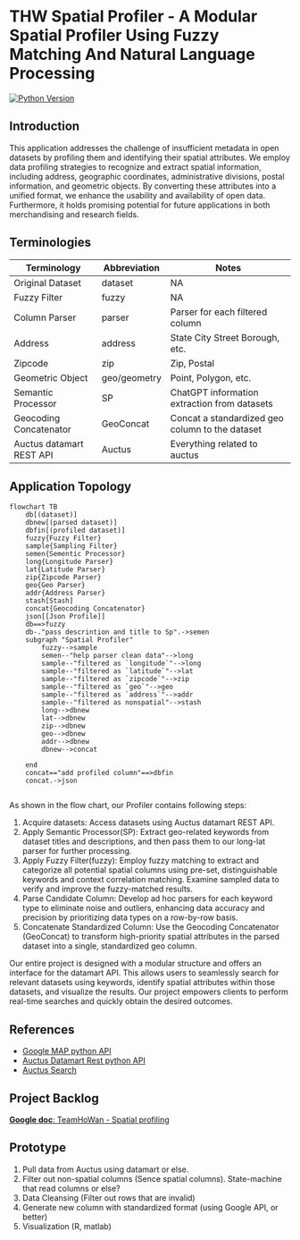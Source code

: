 # THW Spatial Profiler - A Modular Spatial Profiler Using Fuzzy Matching And Natural Language Processing
[![Python Version](https://img.shields.io/badge/python-3.7-brightgreen.svg)](https://python.org)

## Introduction

This application addresses the challenge of insufficient metadata in open datasets by profiling them and identifying their spatial attributes. We employ data profiling strategies to recognize and extract spatial information, including address, geographic coordinates, administrative divisions, postal information, and geometric objects. By converting these attributes into a unified format, we enhance the usability and availability of open data. Furthermore, it holds promising potential for future applications in both merchandising and research fields.



## Terminologies
  
Terminology | Abbreviation | Notes
-- | -- | --
Original Dataset | dataset | NA
Fuzzy Filter | fuzzy | NA
Column Parser | parser | Parser for each filtered column
Address | address | State City Street Borough, etc.
Zipcode | zip | Zip, Postal
Geometric Object | geo/geometry | Point, Polygon, etc.
Semantic Processor | SP | ChatGPT information extraction from datasets
Geocoding Concatenator | GeoConcat | Concat a standardized geo column to the dataset
Auctus datamart REST API | Auctus | Everything related to auctus


## Application Topology
  
```mermaid
flowchart TB
	db[(dataset)]
	dbnew[(parsed dataset)]
	dbfin[(profiled dataset)]
	fuzzy{Fuzzy Filter}
	sample{Sampling Filter}
	semen{Sementic Processor}
	long{Longitude Parser}
	lat{Latitude Parser}
	zip{Zipcode Parser}
	geo{Geo Parser}
	addr{Address Parser}
	stash[Stash]
	concat{Geocoding Concatenator}
	json[[Json Profile]]
	db==>fuzzy
	db-."pass descrintion and title to Sp".->semen
	subgraph "Spatial Profiler"
		fuzzy-->sample
		semen--"help parser clean data"-->long
		sample--"filtered as `longitude`"-->long
		sample--"filtered as `latitude`"-->lat
		sample--"filtered as `zipcode`"-->zip
		sample--"filtered as `geo`"-->geo
		sample--"filtered as `address`"-->addr
		sample--"filtered as nonspatial"-->stash
		long-->dbnew
		lat-->dbnew
		zip-->dbnew
		geo-->dbnew
		addr-->dbnew
		dbnew-->concat
		
	end
	concat=="add profiled column"==>dbfin
	concat.->json
	
```
As shown in the flow chart, our Profiler contains following steps:

1. Acquire datasets: Access datasets using Auctus datamart REST API.
2. Apply Semantic Processor(SP): Extract geo-related keywords from dataset titles and descriptions, and then pass them to our long-lat parser for further processing.
3. Apply Fuzzy Filter(fuzzy): Employ fuzzy matching to extract and categorize all potential spatial columns using pre-set, distinguishable keywords and context correlation matching. Examine sampled data to verify and improve the fuzzy-matched results.
4. Parse Candidate Column: Develop ad hoc parsers for each keyword type to eliminate noise and outliers, enhancing data accuracy and precision by prioritizing data types on a row-by-row basis.
5. Concatenate Standardized Column: Use the Geocoding Concatenator (GeoConcat) to transform high-priority spatial attributes in the parsed dataset into a single, standardized geo column.

Our entire project is designed with a modular structure and offers an interface for the datamart API. This allows users to seamlessly search for relevant datasets using keywords, identify spatial attributes within those datasets, and visualize the results. Our project empowers clients to perform real-time searches and quickly obtain the desired outcomes.


## References
- [Google MAP python API](https://github.com/googlemaps/google-maps-services-python)
- [Auctus Datamart Rest python API](https://docs.auctus.vida-nyu.org/python/datamart-rest.html)
- [Auctus Search](https://auctus.vida-nyu.org/)


## Project Backlog
[**Google doc**: TeamHoWan - Spatial profiling](https://docs.google.com/document/d/1W1LeSPhxjzlYhPPTPXXu1eGAOy8k51mtLsnEzQjs3hk)

## Prototype
1. Pull data from Auctus using datamart or else.
2. Filter out non-spatial columns (Sence spatial columns). State-machine that read columns or else?
3. Data Cleansing (Filter out rows that are invalid)
4. Generate new column with standardized format (using Google API, or better)
5. Visualization (R, matlab)
